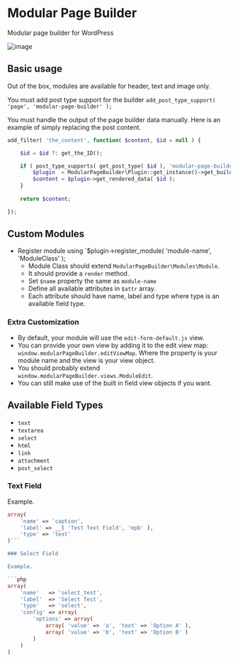 # Modular Page Builder

Modular page builder for WordPress

![image](https://cloud.githubusercontent.com/assets/494927/10787478/1d80dd16-7d69-11e5-829e-725995593538.png)

## Basic usage

Out of the box, modules are available for header, text and image only.

You must add post type support for the builder `add_post_type_support( 'page', 'modular-page-builder' );`

You must handle the output of the page builder data manually. Here is an example of simply replacing the post content.

```php
add_filter( 'the_content', function( $content, $id = null ) {

    $id = $id ?: get_the_ID();

    if ( post_type_supports( get_post_type( $id ), 'modular-page-builder' ) ) {
        $plugin  = ModularPageBuilder\Plugin::get_instance()->get_builder( 'modular-page-builder' );
        $content = $plugin->get_rendered_data( $id );
    }
    
    return $content;

});
```

## Custom Modules

* Register module using `$plugin->register_module( 'module-name', 'ModuleClass' );
	* Module Class should extend `ModularPageBuilder\Modules\Module`.
	* It should provide a `render` method.
	* Set `$name` property the same as `module-name`
	* Define all available attributes in `$attr` array.
	* Each attribute should have name, label and type where type is an available field type.

### Extra Customization

* By default, your module will use the `edit-form-default.js` view.
* You can provide your own view by adding it to the edit view map: `window.modularPageBuilder.editViewMap`. Where the property is your module name and the view is your view object.
* You should probably extend `window.modularPageBuilder.views.ModuleEdit`.
* You can still make use of the built in field view objects if you want.

## Available Field Types

* `text`
* `textarea`
* `select`
* `html`
* `link`
* `attachment`
* `post_select`

### Text Field

Example.

```php
array( 
	'name' => 'caption', 
	'label' => __( 'Test Text Field', 'mpb' ), 
	'type' => 'text' 
)```

### Select Field

Example.

```php
array(
	'name'   => 'select_test',
	'label'  => 'Select Test',
	'type'   => 'select',
	'config' => array(
		'options' => array(
			array( 'value' => 'a', 'text' => 'Option A' ),
			array( 'value' => 'b', 'text' => 'Option B' )
		)
	)
)
```

